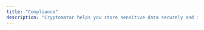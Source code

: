 ```yaml
---
title: "Compliance"
description: "Cryptomator helps you store sensitive data securely and in compliance with legal and regulatory standards."
---
```

